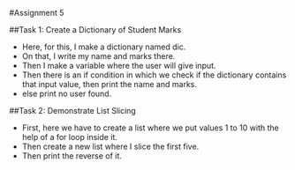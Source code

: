 #Assignment 5

##Task 1: Create a Dictionary of Student Marks
- Here, for this, I make a  dictionary named dic.
- On that, I write my name and marks there.
- Then I make a variable where the user will give input.
- Then there is an if condition in which we check if the dictionary contains that input value, then print the name and marks.
- else print no user found.

##Task 2: Demonstrate List Slicing 
- First, here we have to create a list where we put values 1 to 10 with the help of a for loop inside it.
- Then create a new list where I slice the first five.
- Then print the reverse of it. 
